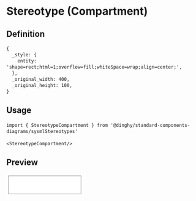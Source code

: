# Stereotype (Compartment)

## Definition

```
{
  _style: { 
    entity: 'shape=rect;html=1;overflow=fill;whiteSpace=wrap;align=center;',
  },
  _original_width: 400,
  _original_height: 100,
}
```

## Usage

```
import { StereotypeCompartment } from '@dinghy/standard-components-diagrams/sysmlStereotypes'

<StereotypeCompartment/>
```

## Preview

<img src="./stereotype-compartment.png" width="200"/>

